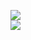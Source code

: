 [![](https://img.shields.io/badge/Made%20With-Github%20Spray-lightgrey.svg?style=for-the-badge&logo=github)](https://github.com/Annihil/github-spray#25616)  
[![](https://i.imgur.com/2DrTn0Z.gif)](https://github.com/Annihil/github-spray)